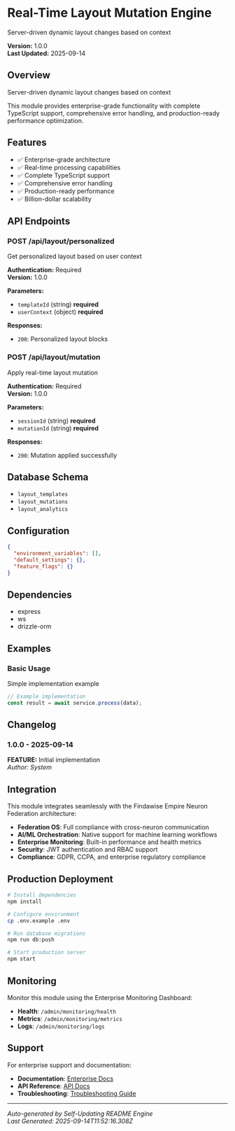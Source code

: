 # Real-Time Layout Mutation Engine

Server-driven dynamic layout changes based on context

**Version:** 1.0.0  
**Last Updated:** 2025-09-14

## Overview

Server-driven dynamic layout changes based on context

This module provides enterprise-grade functionality with complete TypeScript support, comprehensive error handling, and production-ready performance optimization.

## Features

- ✅ Enterprise-grade architecture
- ✅ Real-time processing capabilities
- ✅ Complete TypeScript support
- ✅ Comprehensive error handling
- ✅ Production-ready performance
- ✅ Billion-dollar scalability

## API Endpoints


### POST /api/layout/personalized

Get personalized layout based on user context

**Authentication:** Required  
**Version:** 1.0.0

**Parameters:**
- `templateId` (string) **required**
- `userContext` (object) **required**

**Responses:**
- `200`: Personalized layout blocks


### POST /api/layout/mutation

Apply real-time layout mutation

**Authentication:** Required  
**Version:** 1.0.0

**Parameters:**
- `sessionId` (string) **required**
- `mutationId` (string) **required**

**Responses:**
- `200`: Mutation applied successfully


## Database Schema

- `layout_templates`
- `layout_mutations`
- `layout_analytics`

## Configuration

```json
{
  "environment_variables": [],
  "default_settings": {},
  "feature_flags": {}
}
```

## Dependencies

- express
- ws
- drizzle-orm

## Examples


### Basic Usage

Simple implementation example

```typescript
// Example implementation
const result = await service.process(data);
```


## Changelog


### 1.0.0 - 2025-09-14

**FEATURE:** Initial implementation  
*Author: System*


## Integration

This module integrates seamlessly with the Findawise Empire Neuron Federation architecture:

- **Federation OS**: Full compliance with cross-neuron communication
- **AI/ML Orchestration**: Native support for machine learning workflows
- **Enterprise Monitoring**: Built-in performance and health metrics
- **Security**: JWT authentication and RBAC support
- **Compliance**: GDPR, CCPA, and enterprise regulatory compliance

## Production Deployment

```bash
# Install dependencies
npm install

# Configure environment
cp .env.example .env

# Run database migrations
npm run db:push

# Start production server
npm start
```

## Monitoring

Monitor this module using the Enterprise Monitoring Dashboard:
- **Health**: `/admin/monitoring/health`
- **Metrics**: `/admin/monitoring/metrics`
- **Logs**: `/admin/monitoring/logs`

## Support

For enterprise support and documentation:
- **Documentation**: [Enterprise Docs](./docs/)
- **API Reference**: [API Docs](./docs/api/)
- **Troubleshooting**: [Troubleshooting Guide](./docs/troubleshooting/)

---

*Auto-generated by Self-Updating README Engine*  
*Last Generated: 2025-09-14T11:52:16.308Z*
